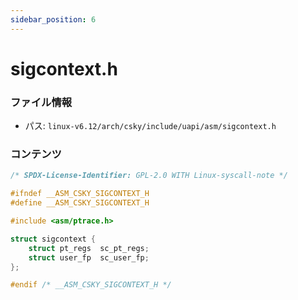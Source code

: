 ```yaml
---
sidebar_position: 6
---
```

# sigcontext.h

### ファイル情報

- パス: `linux-v6.12/arch/csky/include/uapi/asm/sigcontext.h`

### コンテンツ

```h
/* SPDX-License-Identifier: GPL-2.0 WITH Linux-syscall-note */

#ifndef __ASM_CSKY_SIGCONTEXT_H
#define __ASM_CSKY_SIGCONTEXT_H

#include <asm/ptrace.h>

struct sigcontext {
	struct pt_regs	sc_pt_regs;
	struct user_fp	sc_user_fp;
};

#endif /* __ASM_CSKY_SIGCONTEXT_H */

```
